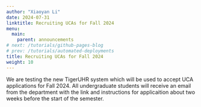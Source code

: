 ```yaml
---
author: "Xiaoyan Li"
date: 2024-07-31
linktitle: Recruiting UCAs for Fall 2024
menu:
  main:
    parent: announcements
# next: /tutorials/github-pages-blog
# prev: /tutorials/automated-deployments
title: Recruiting UCAs for Fall 2024
weight: 10
---
```


We are testing the new TigerUHR system which will be used to accept UCA applications for Fall 2024.
All undergraduate students will receive an email from the department with the link and instructions 
for applicaition about two weeks before the start of the semester.

